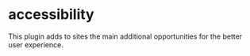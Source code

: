# accessibility
This plugin adds to sites the main additional opportunities for the better user experience.
